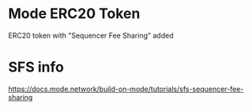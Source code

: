 # Mode ERC20 Token
ERC20 token with "Sequencer Fee Sharing" added

# SFS info
https://docs.mode.network/build-on-mode/tutorials/sfs-sequencer-fee-sharing
